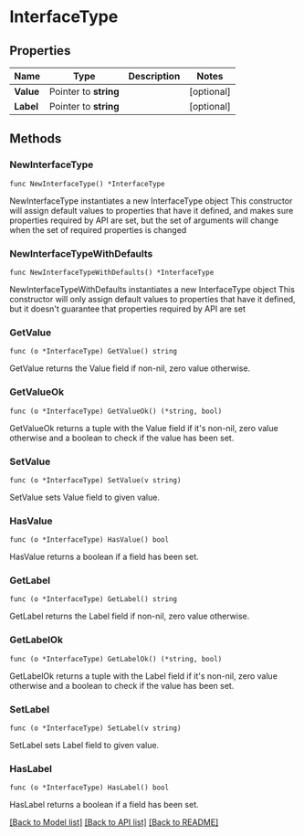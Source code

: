 # InterfaceType

## Properties

Name | Type | Description | Notes
------------ | ------------- | ------------- | -------------
**Value** | Pointer to **string** |  | [optional] 
**Label** | Pointer to **string** |  | [optional] 

## Methods

### NewInterfaceType

`func NewInterfaceType() *InterfaceType`

NewInterfaceType instantiates a new InterfaceType object
This constructor will assign default values to properties that have it defined,
and makes sure properties required by API are set, but the set of arguments
will change when the set of required properties is changed

### NewInterfaceTypeWithDefaults

`func NewInterfaceTypeWithDefaults() *InterfaceType`

NewInterfaceTypeWithDefaults instantiates a new InterfaceType object
This constructor will only assign default values to properties that have it defined,
but it doesn't guarantee that properties required by API are set

### GetValue

`func (o *InterfaceType) GetValue() string`

GetValue returns the Value field if non-nil, zero value otherwise.

### GetValueOk

`func (o *InterfaceType) GetValueOk() (*string, bool)`

GetValueOk returns a tuple with the Value field if it's non-nil, zero value otherwise
and a boolean to check if the value has been set.

### SetValue

`func (o *InterfaceType) SetValue(v string)`

SetValue sets Value field to given value.

### HasValue

`func (o *InterfaceType) HasValue() bool`

HasValue returns a boolean if a field has been set.

### GetLabel

`func (o *InterfaceType) GetLabel() string`

GetLabel returns the Label field if non-nil, zero value otherwise.

### GetLabelOk

`func (o *InterfaceType) GetLabelOk() (*string, bool)`

GetLabelOk returns a tuple with the Label field if it's non-nil, zero value otherwise
and a boolean to check if the value has been set.

### SetLabel

`func (o *InterfaceType) SetLabel(v string)`

SetLabel sets Label field to given value.

### HasLabel

`func (o *InterfaceType) HasLabel() bool`

HasLabel returns a boolean if a field has been set.


[[Back to Model list]](../README.md#documentation-for-models) [[Back to API list]](../README.md#documentation-for-api-endpoints) [[Back to README]](../README.md)



